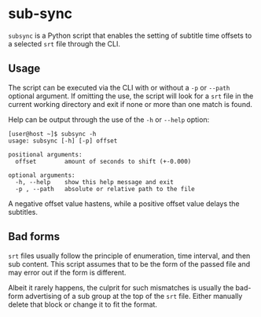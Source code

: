 # sub-sync
`subsync` is a Python script that enables the setting of subtitle time offsets to a selected `srt` file through the CLI.

## Usage
The script can be executed via the CLI with or without a `-p` or `--path` optional argument. If omitting the use, the script will look for a `srt` file in the current working directory and exit if none or more than one match is found.

Help can be output through the use of the `-h` or `--help` option:
```shell script
[user@host ~]$ subsync -h
usage: subsync [-h] [-p] offset

positional arguments:
  offset        amount of seconds to shift (+-0.000)

optional arguments:
  -h, --help    show this help message and exit
  -p , --path   absolute or relative path to the file
```

A negative offset value hastens, while a positive offset value delays the subtitles.

## Bad forms
`srt` files usually follow the principle of enumeration, time interval, and then sub content. This script assumes that to be the form of the passed file and may error out if the form is different.

Albeit it rarely happens, the culprit for such mismatches is usually the bad-form advertising of a sub group at the top of the `srt` file. Either manually delete that block or change it to fit the format.
